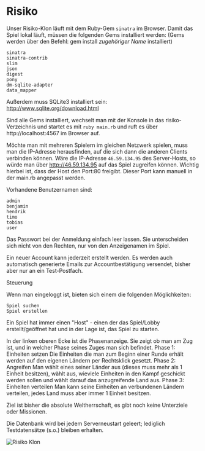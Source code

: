 Risiko
======

Unser Risiko-Klon läuft mit dem Ruby-Gem `sinatra` im Browser. Damit das Spiel lokal läuft, müssen die folgenden Gems installiert werden: (Gems werden über den Befehl: gem install *zugehöriger Name* installiert)

	sinatra
	sinatra-contrib
	slim
	json
	digest
	pony
	dm-sqlite-adapter
	data_mapper

Außerdem muss SQLite3 installiert sein: http://www.sqlite.org/download.html

Sind alle Gems installiert, wechselt man mit der Konsole in das risiko-Verzeichnis und startet es mit `ruby main.rb` und ruft es über http://localhost:4567 im Browser auf. 

Möchte man mit mehreren Spielern im gleichen Netzwerk spielen, muss man die IP-Adresse herausfinden, auf die sich dann die anderen Clients verbinden können. Wäre die IP-Adresse `46.59.134.95` des Server-Hosts, so würde man über http://46.59.134.95 auf das Spiel zugreifen können. Wichtig hierbei ist, dass der Host den Port:80 freigibt. Dieser Port kann manuell in der main.rb angepasst werden. 

Vorhandene Benutzernamen sind: 

	admin
	benjamin
	hendrik
	timo
	tobias
	user

Das Passwort bei der Anmeldung einfach leer lassen. Sie unterscheiden sich nicht von den Rechten, nur von den Anzeigenamen im Spiel.

Ein neuer Account kann jederzeit erstellt werden. Es werden auch automatisch generierte Emails zur Accountbestätigung versendet, bisher aber nur an ein Test-Postfach.

Steuerung

Wenn man eingeloggt ist, bieten sich einem die folgenden Möglichkeiten:

	Spiel suchen 
	Spiel erstellen

Ein Spiel hat immer einen "Host" - einen der das Spiel/Lobby erstellt/geöffnet hat und in der Lage ist, das Spiel zu starten.

In der linken oberen Ecke ist die Phasenanzeige. Sie zeigt ob man am Zug ist, und in welcher Phase seines Zuges man sich befindet.
	Phase 1: Einheiten setzen
		Die Einheiten die man zum Beginn einer Runde erhält werden auf den eigenen Ländern per Rechtsklick 			gesetzt.
	Phase 2: Angreifen
		Man wählt eines seiner Länder aus (dieses muss mehr als 1 Einheit besitzen), wählt aus, wieviele 			Einheiten in den Kampf geschickt werden sollen und wählt darauf das anzugreifende Land aus.
	Phase 3: Einheiten verteilen
		Man kann seine Einheiten an verbundenen Ländern verteilen, jedes Land muss aber immer 1 Einheit 			besitzen.
		
Ziel ist bisher die absolute Weltherrschaft, es gibt noch keine Unterziele oder Missionen.

Die Datenbank wird bei jedem Serverneustart geleert; lediglich Testdatensätze (s.o.) bleiben erhalten.

![Risiko Klon](https://raw.github.com/bstrilziw/risiko/master/assets/images/screenshots/screen2.png)
